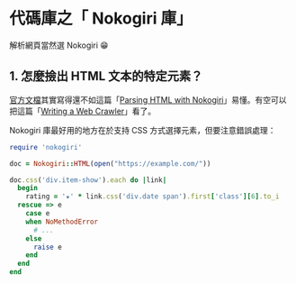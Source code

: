 # 代碼庫之「 Nokogiri 庫」

解析網頁當然選 Nokogiri 😁

## 1. 怎麼撿出 HTML 文本的特定元素？

[官方文檔](http://www.nokogiri.org/tutorials/searching_a_xml_html_document.html)其實寫得還不如這篇「[Parsing HTML with Nokogiri](http://ruby.bastardsbook.com/chapters/html-parsing/)」易懂。有空可以把這篇「[Writing a Web Crawler](http://ruby.bastardsbook.com/chapters/web-crawling/)」看了。

Nokogiri 庫最好用的地方在於支持 CSS 方式選擇元素，但要注意錯誤處理：

~~~ruby
require 'nokogiri'

doc = Nokogiri::HTML(open("https://example.com/"))

doc.css('div.item-show').each do |link|
  begin
    rating = '★' * link.css('div.date span').first['class'][6].to_i
  rescue => e
    case e
    when NoMethodError
      # ...
    else
      raise e
    end
  end
end
~~~
